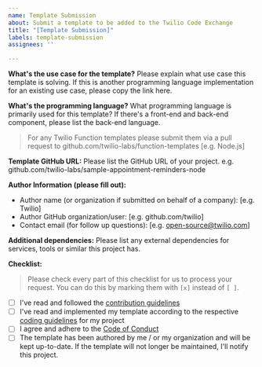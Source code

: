 ```yaml
---
name: Template Submission
about: Submit a template to be added to the Twilio Code Exchange
title: "[Template Submission]"
labels: template-submission
assignees: ''

---
```


**What's the use case for the template?**
Please explain what use case this template is solving. If this is another programming language implementation for an existing use case, please copy the link here.

**What's the programming language?**
What programming language is primarily used for this template? If there's a front-end and back-end component, please list the back-end language.
> For any Twilio Function templates please submit them via a pull request to github.com/twilio-labs/function-templates
[e.g. Node.js]

**Template GitHub URL:**
Please list the GitHub URL of your project. e.g. github.com/twilio-labs/sample-appointment-reminders-node

**Author Information (please fill out):**
 - Author name (or organization if submitted on behalf of a company): [e.g. Twilio]
 - Author GitHub organization/user: [e.g. github.com/twilio]
 - Contact email (for follow up questions): [e.g. open-source@twilio.com]

**Additional dependencies:**
Please list any external dependencies for services, tools or similar this project has.

**Checklist:**
> Please check every part of this checklist for us to process your request. You can do this by marking them with `[x]` instead of `[ ]`.
- [ ] I've read and followed the [contribution guidelines](https://github.com/twilio-labs/.github/blob/master/CONTRIBUTING.md)
- [ ] I've read and implemented my template according to the respective [coding guidelines](https://github.com/twilio-labs/code-exchange/tree/master/guidelines) for my project
- [ ] I agree and adhere to the [Code of Conduct](https://github.com/twilio-labs/.github/blob/master/CODE_OF_CONDUCT.md)
- [ ] The template has been authored by me / or my organization and will be kept up-to-date. If the template will not longer be maintained, I'll notify this project.
